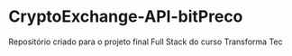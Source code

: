 # CryptoExchange-API-bitPreco
Repositório criado para o projeto final Full Stack do curso Transforma Tec
